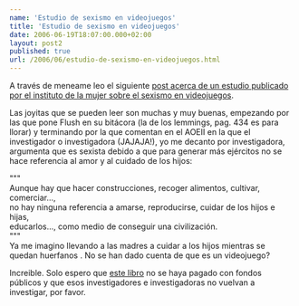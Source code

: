 ```yaml
---
name: 'Estudio de sexismo en videojuegos'
title: 'Estudio de sexismo en videojuegos'
date: 2006-06-19T18:07:00.000+02:00
layout: post2
published: true
url: /2006/06/estudio-de-sexismo-en-videojuegos.html
---
```


A través de meneame leo el siguiente [post acerca de un estudio publicado por el instituto de la mujer sobre el sexismo en videojuegos](http://barrapunto.com/journal.pl?op=display&uid=19005&id=21452).  
  
Las joyitas que se pueden leer son muchas y muy buenas, empezando por las que pone Flush en su bitácora (la de los lemmings, pag. 434 es para llorar) y terminando por la que comentan en el AOEII en la que el investigador o investigadora (JAJAJA!), yo me decanto por investigadora, argumenta que es sexista debido a que para generar más ejércitos no se hace referencia al amor y al cuidado de los hijos:  
  
"""  
Aunque hay que hacer construcciones, recoger alimentos, cultivar, comerciar...,  
no hay ninguna referencia a amarse, reproducirse, cuidar de los hijos e hijas,  
educarlos..., como medio de conseguir una civilización.  
"""  
Ya me imagino llevando a las madres a cuidar a los hijos mientras se quedan huerfanos . No se han dado cuenta de que es un videojuego?  
  
Increible. Solo espero que [este libro](http://www.mtas.es/mujer/publicaciones/docs/libro-videojuegos.pdf) no se haya pagado con fondos públicos y que esos investigadores e investigadoras no vuelvan a investigar, por favor.